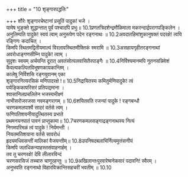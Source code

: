 +++
title = "10 शृङ्गारपद्धतिः"

+++
शौरेः शृङ्गारचेष्टानां प्रसूतिं पादुकां भजे ।  
यामेष भुङ्क्ते शुद्धान्तात् पूर्वं पश्चादपि प्रभुः॥ 10.1प्रणतत्रिदशेन्द्रमौळिमाला मकरन्दार्द्रपरागपङ्किलेन ।  
अनुलिम्पति पादुके! स्वयं त्वाम् अनुरूपेण पदेन रङ्गनाथः ॥ 10.2अवदातहिमांशुकानुषक्तं पदरक्षे! त्वयि रङ्गिणः कदाचित् ।  
किमपि स्थितमद्वितीयमाल्यं विरलावस्थितमौक्तिकं स्मरामि ॥ 10.3असहायगृहीतरङ्गनाथां अवरोधाङ्गणसीम्नि पादुके! त्वाम् ।  
सुदृशः स्वयम् अर्चयन्ति दूरात् अवतंसोत्पलवासितैरपाङ्गैः ॥ 10.4निर्विश्यमानमपि नूतनसन्निवेशं  
कैवल्यकल्पितविभूषणकायकान्तिम् ।  
कालेषु निर्विशसि रङ्गयुवानम् एका  
शृङ्गारनित्यरसिकं मणिपादरक्षे !॥ 10.5निद्रायितस्य कमितुर्मणिपादुके! त्वं  
पर्यङ्किकापरिसरं प्रतिपद्यमाना ।  
श्वासानिलप्रचलितेन भजस्यभीक्ष्णं  
नाभीसरोजरजसा नवमङ्गरागम् ॥ 10.6शयितवति रजन्यां पादुके ! रङ्गबन्धौ  
चरणकमलपार्श्वे सादरं वर्तसे त्वम् ।  
फणिपतिशयनीयादुत्थितस्य प्रभाते  
प्रथमनयनपातं पावनं प्राप्तुकामा॥ 10.7चरणकमलसङ्गाद्रङ्गनाथस्य नित्यं  
निगमपरिमळं त्वं पादुके ! निर्वमन्ती ।  
नियतमतिशयाना वर्तसे सावरोधं  
हृदयमधिवसन्तीं मालिकां वैजयन्तीम्॥ 10.8उपनिषदबलाभिर्नित्यमुत्तंसनीयं  
किमपि जलधिकन्याहस्तसंवाहनार्हम् ।  
तव तु चरणरक्षे! देवि लीलारविन्दं  
चरणसरसिजं तच्चारु चाणूरहन्तुः ॥ 10.9अखिलान्तःपुरवारेष्वनेकवारं पदावनि! स्वैरम् ।  
अनुभवति रङ्गनाथो विहारविक्रान्तिसहचरीं भवतीम् ॥ 10.10